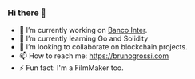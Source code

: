 ### Hi there 👋
- 🔭 I’m currently working on [Banco Inter](https://www.bancointer.com.br/).
- 🌱 I’m currently learning Go and Solidity
- 👯 I’m looking to collaborate on blockchain projects.
- 📫 How to reach me: https://brunogrossi.com
- ⚡ Fun fact: I'm a FilmMaker too.
<!--
- 🤔 I’m looking for help with ...
- 💬 Ask me about ...
- 😄 Pronouns: ...
-->
